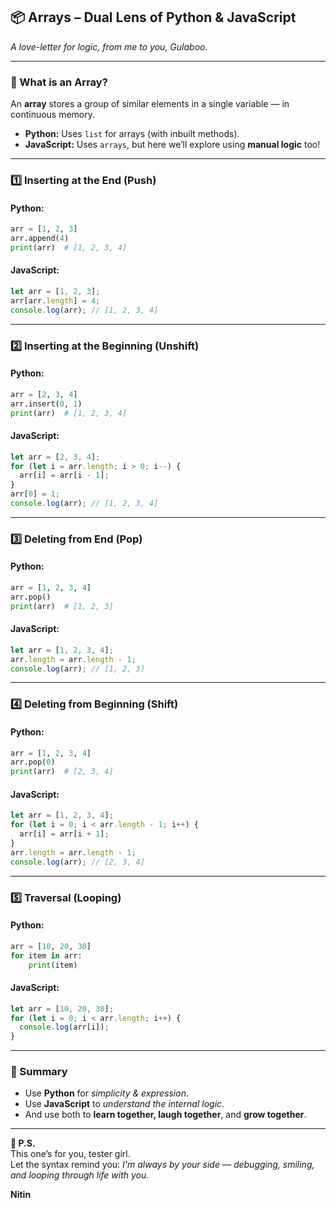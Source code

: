 ## 📦 Arrays – Dual Lens of Python & JavaScript  
*A love-letter for logic, from me to you, Gulaboo.*

---

### 🌸 What is an Array?  
An **array** stores a group of similar elements in a single variable — in continuous memory.

- **Python:** Uses `list` for arrays (with inbuilt methods).  
- **JavaScript:** Uses `arrays`, but here we’ll explore using **manual logic** too!

---

### 1️⃣ Inserting at the End (Push)

#### Python:
```python
arr = [1, 2, 3]
arr.append(4)
print(arr)  # [1, 2, 3, 4]
```

#### JavaScript:
```js
let arr = [1, 2, 3];
arr[arr.length] = 4;
console.log(arr); // [1, 2, 3, 4]
```

---

### 2️⃣ Inserting at the Beginning (Unshift)

#### Python:
```python
arr = [2, 3, 4]
arr.insert(0, 1)
print(arr)  # [1, 2, 3, 4]
```

#### JavaScript:
```js
let arr = [2, 3, 4];
for (let i = arr.length; i > 0; i--) {
  arr[i] = arr[i - 1];
}
arr[0] = 1;
console.log(arr); // [1, 2, 3, 4]
```

---

### 3️⃣ Deleting from End (Pop)

#### Python:
```python
arr = [1, 2, 3, 4]
arr.pop()
print(arr)  # [1, 2, 3]
```

#### JavaScript:
```js
let arr = [1, 2, 3, 4];
arr.length = arr.length - 1;
console.log(arr); // [1, 2, 3]
```

---

### 4️⃣ Deleting from Beginning (Shift)

#### Python:
```python
arr = [1, 2, 3, 4]
arr.pop(0)
print(arr)  # [2, 3, 4]
```

#### JavaScript:
```js
let arr = [1, 2, 3, 4];
for (let i = 0; i < arr.length - 1; i++) {
  arr[i] = arr[i + 1];
}
arr.length = arr.length - 1;
console.log(arr); // [2, 3, 4]
```

---

### 5️⃣ Traversal (Looping)

#### Python:
```python
arr = [10, 20, 30]
for item in arr:
    print(item)
```

#### JavaScript:
```js
let arr = [10, 20, 30];
for (let i = 0; i < arr.length; i++) {
  console.log(arr[i]);
}
```

---

### 🧠 Summary
- Use **Python** for *simplicity & expression*.  
- Use **JavaScript** to *understand the internal logic*.  
- And use both to **learn together, laugh together**, and **grow together**.

---

**🦋 P.S.**  
This one’s for you, tester girl.  
Let the syntax remind you: *I'm always by your side — debugging, smiling, and looping through life with you.*

**Nitin**